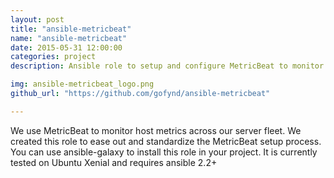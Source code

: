 ```yaml
---
layout: post
title: "ansible-metricbeat"
name: "ansible-metricbeat"
date: 2015-05-31 12:00:00
categories: project
description: Ansible role to setup and configure MetricBeat to monitor host metrics.

img: ansible-metricbeat_logo.png
github_url: "https://github.com/gofynd/ansible-metricbeat"

---
```


<p>
We use MetricBeat to monitor host metrics across our server fleet. We created this role to ease out and standardize the MetricBeat setup process. You can use ansible-galaxy to install this role in your project. It is currently tested on Ubuntu Xenial and requires ansible 2.2+
</p>
